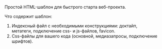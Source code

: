 Простой HTML-шаблон для быстрого старта веб-проекта.

Что содержит шаблон:
1. Индексный файл с необходимыми конструкциями: доктайп, метатеги, подключение css- и js-файлов, favicon.
2. Css-файлы для вашего кода (основной, медиазапросы, подключение шрифтов).

